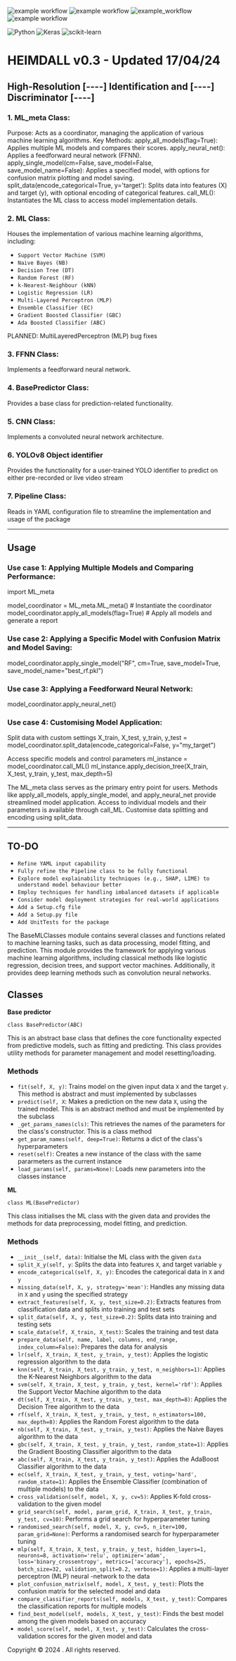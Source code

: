 ![example workflow](https://img.shields.io/badge/HEIMDALL-yellow) ![example workflow](https://img.shields.io/badge/build-passing-green) ![example_workflow](https://img.shields.io/badge/version-0.3-blue)
 ![example workflow](https://img.shields.io/badge/copyright-all%20rights%20reserved-darkred) 
 
![Python](https://img.shields.io/badge/python-3670A0?style=for-the-badge&logo=python&logoColor=ffdd54) ![Keras](https://img.shields.io/badge/Keras-%23D00000.svg?style=for-the-badge&logo=Keras&logoColor=white) ![scikit-learn](https://img.shields.io/badge/scikit--learn-%23F7931E.svg?style=for-the-badge&logo=scikit-learn&logoColor=white)

# HEIMDALL v0.3 - Updated 17/04/24
## High-Resolution [----] Identification and [----] Discriminator [----]

### 1. ML_meta Class:

Purpose: Acts as a coordinator, managing the application of various machine learning algorithms.
Key Methods:
apply_all_models(flag=True): Applies multiple ML models and compares their scores.
apply_neural_net(): Applies a feedforward neural network (FFNN).
apply_single_model(cm=False, save_model=False, save_model_name=False): Applies a specified model, with options for confusion matrix plotting and model saving.
split_data(encode_categorical=True, y='target'): Splits data into features (X) and target (y), with optional encoding of categorical features.
call_ML(): Instantiates the ML class to access model implementation details.

### 2. ML Class:

Houses the implementation of various machine learning algorithms, including:
- `Support Vector Machine (SVM)`
- `Naive Bayes (NB)`
- `Decision Tree (DT)`
- `Random Forest (RF)`
- `k-Nearest-Neighbour (kNN)`
- `Logistic Regression (LR)`
- `Multi-Layered Perceptron (MLP)`
- `Ensemble Classifier (EC)`
- `Gradient Boosted Classifier (GBC)`
- `Ada Boosted Classifier (ABC)`

PLANNED: 
MultiLayeredPerceptron (MLP) bug fixes

### 3. FFNN Class:

Implements a feedforward neural network.

### 4. BasePredictor Class:

Provides a base class for prediction-related functionality.

### 5. CNN Class:

Implements a convoluted neural network architecture.

### 6. YOLOv8 Object identifier

Provides the functionality for a user-trained YOLO identifier to predict on either pre-recorded or live video stream

### 7. Pipeline Class:

Reads in YAML configuration file to streamline the implementation and usage of the package

--------------------------------------------------------------------------------------------------
## Usage

### Use case 1: Applying Multiple Models and Comparing Performance:
import ML_meta

model_coordinator = ML_meta.ML_meta()  # Instantiate the coordinator
model_coordinator.apply_all_models(flag=True)  # Apply all models and generate a report

### Use case 2: Applying a Specific Model with Confusion Matrix and Model Saving:

model_coordinator.apply_single_model("RF", cm=True, save_model=True, save_model_name="best_rf.pkl")

### Use case 3: Applying a Feedforward Neural Network:

model_coordinator.apply_neural_net()

### Use case 4: Customising Model Application:

Split data with custom settings
X_train, X_test, y_train, y_test = model_coordinator.split_data(encode_categorical=False, y="my_target")

Access specific models and control parameters
ml_instance = model_coordinator.call_ML()
ml_instance.apply_decision_tree(X_train, X_test, y_train, y_test, max_depth=5)

The ML_meta class serves as the primary entry point for users.
Methods like apply_all_models, apply_single_model, and apply_neural_net provide streamlined model application.
Access to individual models and their parameters is available through call_ML.
Customise data splitting and encoding using split_data.

--------------------------------------------------------------------------------------------------

## TO-DO
- `Refine YAML input capability`
- `Fully refine the Pipeline class to be fully functional`
- `Explore model explainability techniques (e.g., SHAP, LIME) to understand model behaviour better`
- `Employ techniques for handling imbalanced datasets if applicable`
- `Consider model deployment strategies for real-world applications`
- `Add a Setup.cfg file`
- `Add a Setup.py file`
- `Add UnitTests for the package`

The BaseMLClasses module contains several classes and functions related to machine learning tasks, such as data
processing, model fitting, and prediction. This module provides the framework for applying various machine learning
algorithms, including classical methods like logistic regression, decision trees, and support vector machines. Additionally, 
it provides deep learning methods such as convolution neural networks.

## Classes

**Base predictor**

`class BasePredictor(ABC)`

This is an abstract base class that defines the core functionality expected from predictive models, such as fitting and 
predicting. This class provides utility methods for parameter management and model resetting/loading.

### Methods

- `fit(self, X, y)`: Trains model on the given input data `X` and the target `y`. This method is abstract and must implemented
  by subclasses
- `predict(self, X`: Makes a prediction on the new data `X`, using the trained model. This is an abstract method and must be
  implemented by the subclass
- `_get_params_names(cls)`: This retrieves the names of the parameters for the class's constructor. This is a class method
- `get_param_names(self, deep=True)`: Returns a dict of the class's hyperparameters
- `reset(self)`: Creates a new instance of the class with the same pararmeters as the current instance
- `load_params(self, params=None)`: Loads new parameters into the classes instance

**ML**

`class ML(BasePredictor)`

This class initialises the ML class with the given data and provides the methods for data preprocessing, model fitting, and
prediction.

### Methods 

- `__init__(self, data)`: Initialse the ML class with the given `data`
- `split_X_y(self, y`: Splits the data into features `X`, and target variable `y`
- `encode_categorical(self, X, y)`: Encodes the categorical data in `X` and `y`
- `missing_data(self, X, y, strategy='mean')`: Handles any missing data in `X` and `y` using the specified strategy
- `extract_features(self, X, y, test_size=0.2)`: Extracts features from classification data and splits into training and test sets
- `split_data(self, X, y, test_size=0.2)`: Splits data into training and testing sets
- `scale_data(self, X_train, X_test)`: Scales the training and test data
- `prepare_data(self, name, label, columns, end_range, index_column=False)`: Prepares the data for analysis
- `lr(self, X_train, X_test, y_train, y_test)`: Applies the logistic regression algorithm to the data
- `knn(self, X_train, X_test, y_train, y_test, n_neighbors=1)`: Applies the K-Nearest Neighbors algorithm to the data
- `svm(self, X_train, X_test, y_train, y_test, kernel='rbf')`: Applies the Support Vector Machine algorithm to the data
- `dt(self, X_train, X_test, y_train, y_test, max_depth=8)`: Applies the Decision Tree algorithm to the data
- `rf(self, X_train, X_test, y_train, y_test, n_estimators=100, max_depth=8)`: Applies the Random Forest algorithm to the data
- `nb(self, X_train, X_test, y_train, y_test)`: Applies the Naive Bayes algorithm to the data
- `gbc(self, X_train, X_test, y_train, y_test, random_state=1)`: Applies the Gradient Boosting Classifier algorithm to the data
- `abc(self, X_train, X_test, y_train, y_test)`: Applies the AdaBoost Classifier algorithm to the data
- `ec(self, X_train, X_test, y_train, y_test, voting='hard', random_state=1)`: Applies the Ensemble Classifier (combination of multiple models) to the data
- `cross_validation(self, model, X, y, cv=5)`: Applies K-fold cross-validation to the given model
- `grid_search(self, model, param_grid, X_train, X_test, y_train, y_test, cv=10)`: Performs a grid search for hyperparameter tuning
- `randomised_search(self, model, X, y, cv=5, n_iter=100, param_grid=None)`: Performs a randomised search for hyperparameter tuning
- `mlp(self, X_train, X_test, y_train, y_test, hidden_layers=1, neurons=8, activation='relu', optimizer='adam', loss='binary_crossentropy', metrics=['accuracy'], epochs=25, batch_size=32, validation_split=0.2, verbose=1)`: Applies a multi-layer perceptron (MLP) neural -network to the data
- `plot_confusion_matrix(self, model, X_test, y_test)`: Plots the confusion matrix for the selected model and data
- `compare_classifier_reports(self, models, X_test, y_test)`: Compares the classification reports for multiple models
- `find_best_model(self, models, X_test, y_test)`: Finds the best model among the given models based on accuracy
- `model_score(self, model, X_test, y_test)`: Calculates the cross-validation scores for the given model and data




Copyright © 2024 <C Jessop>. All rights reserved.
